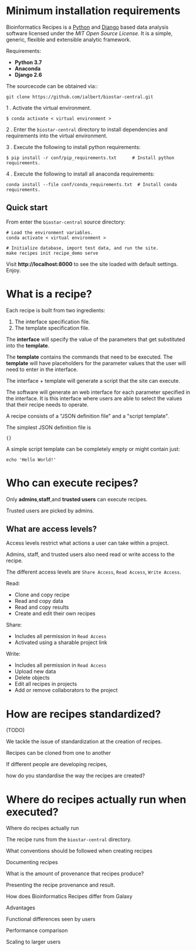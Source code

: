 
# Minimum installation requirements


Bioinformatics Recipes is a [Python](<http://www.python.org/>) and
[Django](<http://www.djangoproject.com/>) based data analysis software licensed under the *MIT Open Source License*.
It is a simple, generic, flexible and extensible analytic framework.

Requirements:
- **Python 3.7**
- **Anaconda**
- **Django 2.6** 

The sourcecode can be obtained via::

    git clone https://github.com/ialbert/biostar-central.git
    
1 . Activate the virtual environment.

 
    $ conda activate < virtual environment >

2 . Enter the `biostar-central` directory to install dependencies and requirements into the virtual environment.
    
    
3 . Execute the following to install python requirements: 


    $ pip install -r conf/pip_requirements.txt      # Install python requirements.
    
4 . Execute the following to install all anaconda requirements:
    
    conda install --file conf/conda_requirements.txt  # Install conda requirements.


## Quick start

From enter the `biostar-central` source directory:

    # Load the environment variables.
    conda activate < virtual environment >

    # Initialize database, import test data, and run the site.
    make recipes init recipe_demo serve

Visit **http://localhost:8000** to see the site loaded with default settings. Enjoy.


# What is a recipe?

Each recipe is built from two ingredients:

1. The interface specification file.
2. The template specification file.

The **interface** will specify the value of the parameters that get substituted into the **template**.

The **template** contains the commands that need to be executed. The **template** will have
placeholders for the parameter values that the user will need to enter in the interface.

The interface + template will generate a script that the site can execute.

The software will generate an web interface for each parameter specified in the interface. It is this interface where users are able to select the values that their recipe needs to operate.

A recipe consists of a "JSON definition file" and a "script template".

The simplest JSON definition file is

    {}

A simple script template can be completely empty or might contain just:

    echo 'Hello World!'
    

# Who can execute recipes?

Only **admins**,**staff**,and **trusted users** can execute recipes. 

Trusted users are picked by admins.


## What are access levels?


Access levels restrict what actions a user can take within a project.

Admins, staff, and trusted users also need read or write access to the recipe. 

The different access levels are `Share Access`, `Read Access`, `Write Access`.

Read:

- Clone and copy recipe
- Read and copy data
- Read and copy results
- Create and edit their own recipes

Share:

- Includes all permission in `Read Access`
- Activated using a sharable project link


Write:

- Includes all permission in `Read Access`
- Upload new data 
- Delete objects
- Edit all recipes in projects
- Add or remove collaborators to the project 
       

# How are recipes standardized?

(TODO)

We tackle the issue of standardization at the creation of recipes.

Recipes can be cloned from one to another   

If different people are developing recipes, 

how do you standardise the way the recipes are created? 

# Where do recipes actually run when executed?

Where do recipes actually run 




The recipe runs from the `biostar-central` directory.


 What conventions should be followed when creating recipes


 Documenting recipes


 What is the amount of provenance that recipes produce?


 Presenting the recipe provenance and result.


 How does Bioinformatics Recipes differ from Galaxy


 Advantages 


  Functional differences seen by users


 Performance comparison 


 Scaling to larger users




